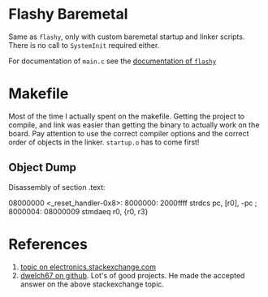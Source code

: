 # Flashy Baremetal
Same as `flashy`, only with custom baremetal startup and linker scripts. There is no call to `SystemInit` required either.

For documentation of `main.c` see the [documentation of `flashy`](https://github.com/starsheriff/ST-Nucleo-F303RE/tree/master/flashy)


# Makefile
Most of the time I actually spent on the makefile. Getting the project to compile, and link was easier than getting the binary to actually work on the board. Pay attention to use the correct compiler options and the correct order of objects in the linker. `startup.o` has to come first!

## Object Dump

  Disassembly of section .text:
  
  08000000 <_reset_handler-0x8>:
   8000000:	2000ffff 	strdcs	pc, [r0], -pc	; <UNPREDICTABLE>
   8000004:	08000009 	stmdaeq	r0, {r0, r3}

# References
1. [topic on electronics.stackexchange.com](http://electronics.stackexchange.com/questions/30736/stm32f2-makefile-linker-script-and-start-up-file-combination-without-commercia)
2. [dwelch67 on github](https://github.com/dwelch67/stm32f4d). Lot's of good projects. He made the accepted answer on the above stackexchange topic.
